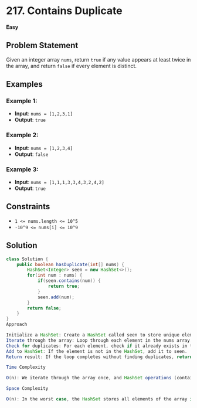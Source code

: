 # 217. Contains Duplicate
**Easy**

## Problem Statement
Given an integer array `nums`, return `true` if any value appears at least twice in the array, and return `false` if every element is distinct.

## Examples
### Example 1:
- **Input**: `nums = [1,2,3,1]`
- **Output**: `true`

### Example 2:
- **Input**: `nums = [1,2,3,4]`
- **Output**: `false`

### Example 3:
- **Input**: `nums = [1,1,1,3,3,4,3,2,4,2]`
- **Output**: `true`

## Constraints
- `1 <= nums.length <= 10^5`
- `-10^9 <= nums[i] <= 10^9`

## Solution
```java
class Solution {
    public boolean hasDuplicate(int[] nums) {
        HashSet<Integer> seen = new HashSet<>();
        for(int num : nums) {
            if(seen.contains(num)) {
                return true;
            }
            seen.add(num);
        }
        return false;
    }
}
Approach

Initialize a HashSet: Create a HashSet called seen to store unique elements.
Iterate through the array: Loop through each element in the nums array.
Check for duplicates: For each element, check if it already exists in the HashSet using contains. If it does, return true as a duplicate is found.
Add to HashSet: If the element is not in the HashSet, add it to seen.
Return result: If the loop completes without finding duplicates, return false.

Time Complexity

O(n): We iterate through the array once, and HashSet operations (contains and add) are O(1) on average.

Space Complexity

O(n): In the worst case, the HashSet stores all elements of the array if there are no duplicates.
